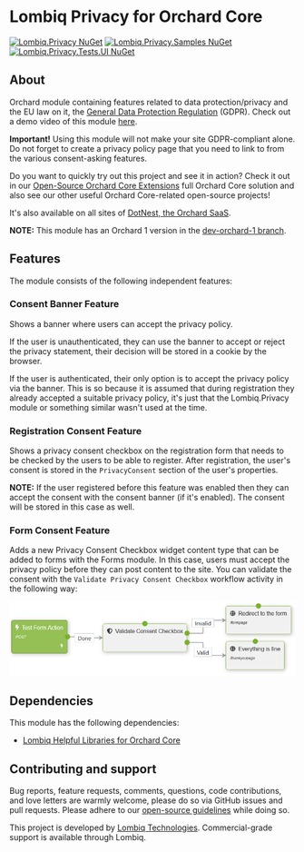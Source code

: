 # Lombiq Privacy for Orchard Core

[![Lombiq.Privacy NuGet](https://img.shields.io/nuget/v/Lombiq.Privacy?label=Lombiq.Privacy)](https://www.nuget.org/packages/Lombiq.Privacy/)
[![Lombiq.Privacy.Samples NuGet](https://img.shields.io/nuget/v/Lombiq.Privacy.Samples?label=Lombiq.Privacy.Samples)](https://www.nuget.org/packages/Lombiq.Privacy.Samples/)
[![Lombiq.Privacy.Tests.UI NuGet](https://img.shields.io/nuget/v/Lombiq.Privacy.Tests.UI?label=Lombiq.Privacy.Tests.UI)](https://www.nuget.org/packages/Lombiq.Privacy.Tests.UI/)

## About

Orchard module containing features related to data protection/privacy and the EU law on it, the [General Data Protection Regulation](http://eur-lex.europa.eu/legal-content/EN/TXT/?qid=1462439808430&uri=CELEX:32016R0679) (GDPR). Check out a demo video of this module [here](https://www.youtube.com/watch?v=GnyYL9Zdo8Q).

**Important!** Using this module will not make your site GDPR-compliant alone. Do not forget to create a privacy policy page that you need to link to from the various consent-asking features.

Do you want to quickly try out this project and see it in action? Check it out in our [Open-Source Orchard Core Extensions](https://github.com/Lombiq/Open-Source-Orchard-Core-Extensions) full Orchard Core solution and also see our other useful Orchard Core-related open-source projects!

It's also available on all sites of [DotNest, the Orchard SaaS](https://dotnest.com/).

**NOTE:** This module has an Orchard 1 version in the [dev-orchard-1 branch](https://github.com/Lombiq/Orchard-Privacy/tree/dev-orchard-1).

## Features

The module consists of the following independent features:

### Consent Banner Feature

Shows a banner where users can accept the privacy policy.

If the user is unauthenticated, they can use the banner to accept or reject the privacy statement, their decision will be stored in a cookie by the browser.

If the user is authenticated, their only option is to accept the privacy policy via the banner. This is so because it is assumed that during registration they already accepted a suitable privacy policy, it's just that the Lombiq.Privacy module or something similar wasn't used at the time.

### Registration Consent Feature

Shows a privacy consent checkbox on the registration form that needs to be checked by the users to be able to register. After registration, the user's consent is stored in the `PrivacyConsent` section of the user's properties.

**NOTE:** If the user registered before this feature was enabled then they can accept the consent with the consent banner (if it's enabled). The consent will be stored in this case as well.

### Form Consent Feature

Adds a new Privacy Consent Checkbox widget content type that can be added to forms with the Forms module. In this case, users must accept the privacy policy before they can post content to the site. You can validate the consent with the `Validate Privacy Consent Checkbox` workflow activity in the following way:

![Consent Checkbox Workflow](Docs/Attachments/ConsentCheckboxWorkflow.png)

## Dependencies

This module has the following dependencies:

- [Lombiq Helpful Libraries for Orchard Core](https://github.com/Lombiq/Helpful-Libraries)

## Contributing and support

Bug reports, feature requests, comments, questions, code contributions, and love letters are warmly welcome, please do so via GitHub issues and pull requests. Please adhere to our [open-source guidelines](https://lombiq.com/open-source-guidelines) while doing so.

This project is developed by [Lombiq Technologies](https://lombiq.com/). Commercial-grade support is available through Lombiq.
